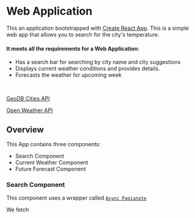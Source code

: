 # Web Application

This an application bootstrapped with [Create React App](https://github.com/facebook/create-react-app). 
This is a simple web app that allows you to search for the city's temperature. 


#### It meets all the requirements for a Web Application:
- Has a search bar for searching by city name and city suggestions
- Displays current weather conditions and provides details.
- Forecasts the weather for upcoming week
<br>
<!--Image will come here-->


[GeoDB Cities API](https://rapidapi.com/wirefreethought/api/geodb-cities)

[Open Weather API](https://openweathermap.org/current)

## Overview
This App contains three components:
- Search Component
- Current Weather Component
- Future Forecast Component

### Search Component
This component uses a wrapper called [`Async Pagianate`](https://github.com/vtaits/react-select-async-paginate/tree/master/packages/react-select-async-paginate)

We fetch 
